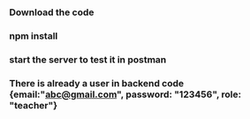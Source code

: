 ### Download the code
### npm install
### start the server to test it in postman
### There is already a user in backend code {email:"abc@gmail.com", password: "123456", role: "teacher"}
